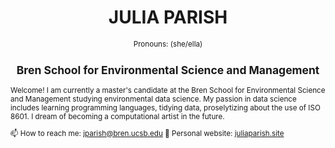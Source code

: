 <h1 align="center"> JULIA PARISH </h1>
<p align="center"> <small> Pronouns: (she/ella) </p>
<h2 align="center"> Bren School for Environmental Science and Management </h2>

<p align="left"> Welcome! 
I am currently a master's candidate at the Bren School for Environmental Science and Management studying environmental data science. My passion in data science includes learning programming languages, tidying data, proselytizing about the use of ISO 8601. I dream of becoming a computational artist in the future. 
  
</p>

📫 How to reach me: jparish@bren.ucsb.edu
🚧 Personal website: [juliaparish.site](https://www.juliaparish.site/)



</html>
<!--
working in a MD file, using html language

**juliaparish/juliaparish** is a ✨ _special_ ✨ repository because its `README.md` (this file) appears on your GitHub profile.

Here are some ideas to get you started:

- 🔭 I’m currently working on ...
- 🌱 I’m currently learning ...
- 👯 I’m looking to collaborate on ...
- 🤔 I’m looking for help with ...
- 💬 Ask me about ...
- 📫 How to reach me: ...
- 😄 Pronouns: ...
- ⚡ Fun fact: ...
-->
